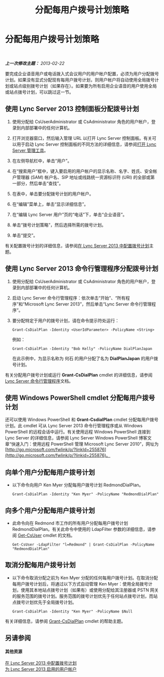 ﻿---
title: 分配每用户拨号计划策略
TOCTitle: 分配每用户拨号计划策略
ms:assetid: 9fea861f-7770-4cae-9b1f-2a960595bfc9
ms:mtpsurl: https://technet.microsoft.com/zh-cn/library/JJ688156(v=OCS.15)
ms:contentKeyID: 49888535
ms.date: 05/19/2016
mtps_version: v=OCS.15
ms.translationtype: HT
---

# 分配每用户拨号计划策略

 

_**上一次修改主题：** 2013-02-22_

要完成企业语音用户或电话拨入式会议用户的用户帐户配置，必须为用户分配拨号计划。如果没有显式分配现有每用户拨号计划，则用户帐户将自动使用全局拨号计划或站点级别拨号计划（如果存在）。如果要为所有启用企业语音的用户使用全局或站点拨号计划，可以跳过这一节。

## 使用 Lync Server 2013 控制面板分配拨号计划

1.  使用分配给 CsUserAdministrator 或 CsAdministrator 角色的用户帐户，登录到内部部署中的任何计算机。

2.  打开浏览器窗口，然后输入管理 URL 以打开 Lync Server 控制面板。有关可以用于启动 Lync Server 控制面板的不同方法的详细信息，请参阅[打开 Lync Server 管理工具](lync-server-2013-open-lync-server-administrative-tools.md)。

3.  在左侧导航栏中，单击“用户”。

4.  在“搜索用户”框中，键入要启用的用户帐户的显示名称、名字、姓氏、安全帐户管理器 (SAM) 帐户名、SIP 地址或线路统一资源标识符 (URI) 的全部或第一部分，然后单击“查找”。

5.  在表中，单击要分配拨号计划的用户帐户。

6.  在“编辑”菜单上，单击“显示详细信息”。

7.  在“编辑 Lync Server 用户”页的“电话”下，单击“企业语音”。

8.  单击“拨号计划策略”，然后选择所需的拨号计划。

9.  单击“提交”。

有关配置拨号计划的详细信息，请参阅[在 Lync Server 2013 中配置拨号计划](lync-server-2013-configuring-dial-plans.md)主题。

## 使用 Lync Server 2013 命令行管理程序分配拨号计划

1.  使用分配给 CsUserAdministrator 或 CsAdministrator 角色的用户帐户，登录到内部部署中的任何计算机。

2.  启动 Lync Server 命令行管理程序：依次单击“开始”、“所有程序”和“Microsoft Lync Server 2013”，然后单击“Lync Server 命令行管理程序”。

3.  要分配特定于用户的拨号计划，请在命令提示符处运行：
    
        Grant-CsDialPlan -Identity <UserIdParameter> -PolicyName <String>
    
    例如：
    
        Grant-CsDialPlan -Identity "Bob Kelly" -PolicyName DialPlanJapan
    
    在此示例中，为显示名称为 何石 的用户分配了名为 **DialPlanJapan** 的用户拨号计划。

有关分配用户拨号计划或运行 **Grant-CsDialPlan** cmdlet 的详细信息，请参阅 [Lync Server 命令行管理程序](lync-server-2013-lync-server-management-shell.md)文档。

## 使用 Windows PowerShell cmdlet 分配每用户拨号计划

还可以使用 Windows PowerShell 和 **Grant-CsdialPlan** cmdlet 分配每用户拨号计划。此 cmdlet 可从 Lync Server 2013 命令行管理程序或从 Windows PowerShell 的远程会话中运行。有关使用远程 Windows PowerShell 连接到 Lync Server 的详细信息，请参阅 Lync Server Windows PowerShell 博客文章“快速入门：使用远程 PowerShell 管理 Microsoft Lync Server 2010”，网址为 [http://go.microsoft.com/fwlink/p/?linkId=255876](http://go.microsoft.com/fwlink/p/?linkid=255876)。

## 向单个用户分配每用户拨号计划

  - 以下命令向用户 Ken Myer 分配每用户拨号计划 RedmondDialPlan。
    
        Grant-CsDialPlan -Identity "Ken Myer" -PolicyName "RedmondDialPlan"

## 向多个用户分配每用户拨号计划

  - 此命令向在 Redmond 市工作的所有用户分配每用户拨号计划 RedmondDialPlan。有关此命令中使用的 LdapFilter 参数的详细信息，请参阅 [Get-CsUser](https://docs.microsoft.com/en-us/powershell/module/skype/Get-CsUser) cmdlet 的文档。
    
        Get-CsUser -LdapFilter "l=Redmond" | Grant-CsDialPlan -PolicyName "RedmondDialPlan"

## 取消分配每用户拨号计划

  - 以下命令取消分配之前为 Ken Myer 分配的任何每用户拨号计划。在取消分配每用户拨号计划后，将通过以下方式自动管理 Ken Myer：使用全局拨号计划，使用其本地站点拨号计划（如果有）或使用分配给其注册器或 PSTN 网关的服务范围的拨号计划。服务范围的拨号计划优先于任何站点拨号计划，而站点拨号计划优先于全局拨号计划。
    
        Grant-CsDialPlan -Identity "Ken Myer" -PolicyName $Null

有关详细信息，请参阅 [Grant-CsDialPlan](grant-csdialplan.md) cmdlet 的帮助主题。

## 另请参阅

#### 其他资源

[在 Lync Server 2013 中配置拨号计划](lync-server-2013-configuring-dial-plans.md)  
[为 Lync Server 2013 启用的用户帐户](lync-server-2013-user-accounts-enabled-for-lync-server.md)

